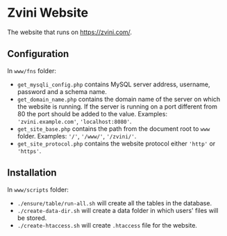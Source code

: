 Zvini Website
=============

The website that runs on https://zvini.com/.

Configuration
-------------
In `www/fns` folder:

* `get_mysqli_config.php` contains MySQL server address,
username, password and a schema name.
* `get_domain_name.php` contains the domain name of the server on which
the website is running. If the server is running on a port different
from 80 the port should be added to the value. Examples:
`'zvini.example.com'`, `'localhost:8080'`.
* `get_site_base.php` contains the path from the document
root to `www` folder. Examples: `'/'`, `'/www/'`, `'/zvini/'`.
* `get_site_protocol.php` contains the website
protocol either `'http'` or `'https'`.

Installation
------------
In `www/scripts` folder:
* `./ensure/table/run-all.sh` will create all the tables in the database.
* `./create-data-dir.sh` will create a data folder
in which users' files will be stored.
* `./create-htaccess.sh` will create `.htaccess` file for the website.
